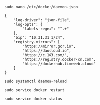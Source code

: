 ``sudo nano /etc/docker/daemon.json``

```
{
    "log-driver": "json-file",
    "log-opts": {
        "labels-regex": "^.+"
    },
    "bip": "10.31.31.1/24",
    "registry-mirrors": [
        "https://mirror.gcr.io",
        "https://daocloud.io",
        "https://c.163.com/",
        "https://registry.docker-cn.com",
        "https://dockerhub.timeweb.cloud"
    ]
}
```

``sudo systemctl daemon-reload``

``sudo service docker restart``

``sudo service docker status``

